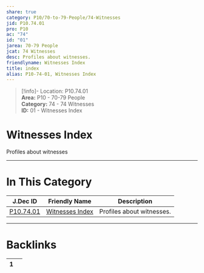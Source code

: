 ```yaml
---  
share: true  
category: P10/70-to-79-People/74-Witnesses  
jid: P10.74.01  
pro: P10  
ac: "74"  
id: "01"  
jarea: 70-79 People  
jcat: 74 Witnesses  
desc: Profiles about witnesses.  
friendlyname: Witnesses Index  
title: index  
alias: P10-74-01, Witnesses Index  
---  
```

  
>[!info]- Location: P10.74.01  
>**Area:** P10 - 70-79 People  
>**Category:** 74 - 74 Witnesses  
>**ID:** 01 - Witnesses Index  
  
# Witnesses Index  
  
Profiles about witnesses  
   
  
  
---  
# In This Category  
  
| J.Dec ID                                                                                 | Friendly Name                                                                                  | Description               |  
| ---------------------------------------------------------------------------------------- | ---------------------------------------------------------------------------------------------- | ------------------------- |  
| [P10.74.01](index.md) | [Witnesses Index](index.md) | Profiles about witnesses. |  
  
  
---  
# Backlinks  
<div><table class="dataview table-view-table"><thead class="table-view-thead"><tr class="table-view-tr-header"><th class="table-view-th"><span></span><span class="dataview small-text">1</span></th><th class="table-view-th"><span></span></th></tr></thead><tbody class="table-view-tbody"></tbody></table></div>